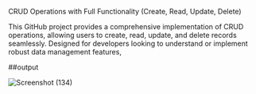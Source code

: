 CRUD Operations with Full Functionality (Create, Read, Update, Delete)

This GitHub project provides a comprehensive implementation of CRUD operations, allowing users to create, read, update, and delete records seamlessly. Designed for developers looking to understand or implement robust data management features, 

##output

![Screenshot (134)](https://github.com/sushill123/CRUD-Operations/assets/155530569/087efb63-c890-4bb6-9ea8-d63b2c41599a)
